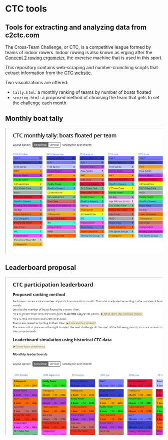 # CTC tools

## Tools for extracting and analyzing data from c2ctc.com

The Cross-Team Challenge, or CTC, is a competitive league formed by
teams of indoor rowers. Indoor rowing is also known as erging after the
[Concept 2 rowing ergometer](http://www.concept2.com/indoor-rowers),
the exercise machine that is used in this sport.

This repository contains web-scraping and number-crunching scripts that
extract information from the [CTC website](http://c2ctc.com/).

Two visualizations are offered:
- `tally.html`: a monthly ranking of teams by number of boats floated
- `scoring.html`: a proposed method of choosing the team that gets to set the challenge each month


## Monthly boat tally

![CTC monthly boat tally](screenshot.tally.png)


## Leaderboard proposal

![CTC leaderboard proposal](screenshot.scoring.png)


